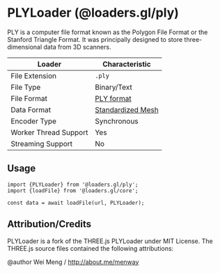# PLYLoader (@loaders.gl/ply)

PLY is a computer file format known as the Polygon File Format or the Stanford Triangle Format. It was principally designed to store three-dimensional data from 3D scanners.

| Loader                     | Characteristic |
| ---                        | ---            |
| File Extension             | `.ply`         |
| File Type                  | Binary/Text    |
| File Format                | [PLY format](https://en.wikipedia.org/wiki/PLY_(file_format)) |
| Data Format                | [Standardized Mesh](docs/api-reference/mesh-loaders/category-mesh.md) |
| Encoder Type               | Synchronous    |
| Worker Thread Support      | Yes            |
| Streaming Support          | No             |


## Usage

```
import {PLYLoader} from '@loaders.gl/ply';
import {loadFile} from '@loaders.gl/core';

const data = await loadFile(url, PLYLoader);
```

## Attribution/Credits

PLYLoader is a fork of the THREE.js PLYLoader under MIT License. The THREE.js source files contained the following attributions:

@author Wei Meng / http://about.me/menway
